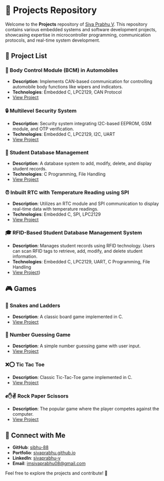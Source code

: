 # 📂 Projects Repository

Welcome to the **Projects** repository of [Siva Prabhu V](https://github.com/sibhu-88). This repository contains various embedded systems and software development projects, showcasing expertise in microcontroller programming, communication protocols, and real-time system development.

## 📌 Project List

### 🚗 Body Control Module (BCM) in Automobiles
- **Description**: Implements CAN-based communication for controlling automobile body functions like wipers and indicators.
- **Technologies**: Embedded C, LPC2129, CAN Protocol
- [View Project](https://github.com/sibhu-88/Projects/tree/main/Body-Control-Module)

### 🔒 Multilevel Security System
- **Description**: Security system integrating I2C-based EEPROM, GSM module, and OTP verification.
- **Technologies**: Embedded C, LPC2129, I2C, UART
- [View Project](https://github.com/sibhu-88/Projects/tree/main/Multilevel-Security-System)

### 🏫 Student Database Management
- **Description**: A database system to add, modify, delete, and display student records.
- **Technologies**: C Programming, File Handling
- [View Project](https://github.com/sibhu-88/Projects/tree/main/STUDENTS_DATABASE)

### ⏰ Inbuilt RTC with Temperature Reading using SPI
- **Description**: Utilizes an RTC module and SPI communication to display real-time data with temperature readings.
- **Technologies**: Embedded C, SPI, LPC2129
- [View Project](https://github.com/sibhu-88/Projects/tree/main/INBUILD_RTC_ARM)

### 🎓 RFID-Based Student Database Management System
- **Description**: Manages student records using RFID technology. Users can scan RFID tags to retrieve, add, modify, and delete student information.
- **Technologies**: Embedded C, LPC2129, UART, C Programming, File Handling
- [View Project](https://github.com/sibhu-88/Projects/tree/main/RFID_STUDENTS_RECORD))

## 🎮 Games
### 🎲 Snakes and Ladders
- **Description**: A classic board game implemented in C.
- [View Project](https://github.com/sibhu-88/Projects/tree/main/Game/snakesAndLadders.c)

### 🔢 Number Guessing Game
- **Description**: A simple number guessing game with user input.
- [View Project](https://github.com/sibhu-88/Projects/tree/main/Game/Number_Guessing.c)

### ❌⭕ Tic Tac Toe
- **Description**: Classic Tic-Tac-Toe game implemented in C.
- [View Project](https://github.com/sibhu-88/Projects/tree/main/Game/Tic_Tac_Toe.c)

### ✊✋✌️ Rock Paper Scissors
- **Description**: The popular game where the player competes against the computer.
- [View Project](https://github.com/sibhu-88/Projects/tree/main/Game/Rock_Paper_Scissors.c)

## 🔗 Connect with Me
- **GitHub**: [sibhu-88](https://github.com/sibhu-88)
- **Portfolio**: [sivaprabhu.github.io](https://sibhu-88.github.io/sivaprabhu.github.io/)
- **LinkedIn**: [sivaprabhu-v](https://www.linkedin.com/in/sivaprabhu-v/)
- **Email**: [imsivaprabhu08@gmail.com](mailto:imsivaprabhu08@gmail.com)

Feel free to explore the projects and contribute! 🚀
